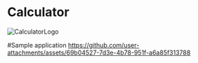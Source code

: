 # Calculator
![CalculatorLogo](https://github.com/user-attachments/assets/fa982698-19cc-48ec-9775-545e0dc173b9)

#Sample application
https://github.com/user-attachments/assets/69b04527-7d3e-4b78-951f-a6a85f313788


